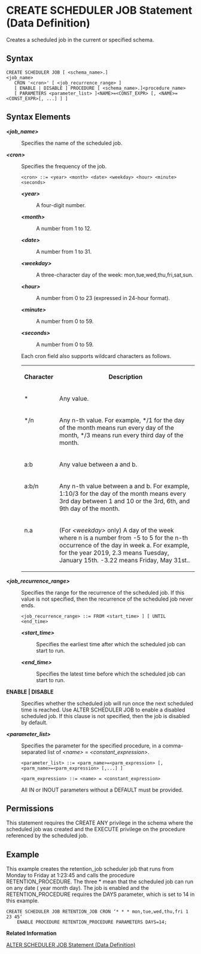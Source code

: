 <!-- loiod7d43d818366460dae1328aab5d5df4f -->

# CREATE SCHEDULER JOB Statement \(Data Definition\)

Creates a scheduled job in the current or specified schema.



<a name="loiod7d43d818366460dae1328aab5d5df4f__sql_create_remote_source_1sql_create_remote_source_syntax"/>

## Syntax

```
CREATE SCHEDULER JOB [ <schema_name>.] 
<job_name> 
   CRON '<cron>' [ <job_recurrence_range> ]
   [ ENABLE | DISABLE ] PROCEDURE [ <schema_name>.]<procedure_name>
   [ PARAMETERS <parameter_list> ]<NAME>=<CONST_EXPR> [, <NAME>=<CONST_EXPR>[, ...] ] ]
```



<a name="loiod7d43d818366460dae1328aab5d5df4f__sql_create_remote_source_1sql_create_remote_source"/>

## Syntax Elements


<dl>
<dt><b>

*<job\_name\>*

</b></dt>
<dd>

Specifies the name of the scheduled job.



</dd><dt><b>

*<cron\>*

</b></dt>
<dd>

Specifies the frequency of the job.

```
<cron> ::= <year> <month> <date> <weekday> <hour> <minute> <seconds> 
```


<dl>
<dt><b>

*<year\>*

</b></dt>
<dd>

A four-digit number.



</dd><dt><b>

*<month\>*

</b></dt>
<dd>

A number from 1 to 12.



</dd><dt><b>

*<date\>*

</b></dt>
<dd>

A number from 1 to 31.



</dd><dt><b>

*<weekday\>*

</b></dt>
<dd>

A three-character day of the week: mon,tue,wed,thu,fri,sat,sun.



</dd><dt><b>

*<hour\>*

</b></dt>
<dd>

A number from 0 to 23 \(expressed in 24-hour format\).



</dd><dt><b>

*<minute\>*

</b></dt>
<dd>

A number from 0 to 59.



</dd><dt><b>

*<seconds\>*

</b></dt>
<dd>

A number from 0 to 59.



</dd>
</dl>

Each cron field also supports wildcard characters as follows.


<table>
<tr>
<th valign="top">

Character



</th>
<th valign="top">

Description



</th>
</tr>
<tr>
<td valign="top">

\*



</td>
<td valign="top">

Any value.



</td>
</tr>
<tr>
<td valign="top">

\*/n



</td>
<td valign="top">

Any n-th value. For example, \*/1 for the day of the month means run every day of the month, \*/3 means run every third day of the month.



</td>
</tr>
<tr>
<td valign="top">

a:b



</td>
<td valign="top">

Any value between a and b.



</td>
</tr>
<tr>
<td valign="top">

a:b/n



</td>
<td valign="top">

Any n-th value between a and b. For example, 1:10/3 for the day of the month means every 3rd day between 1 and 10 or the 3rd, 6th, and 9th day of the month.



</td>
</tr>
<tr>
<td valign="top">

n.a



</td>
<td valign="top">

\(For *<weekday\>* only\) A day of the week where n is a number from -5 to 5 for the n-th occurrence of the day in week a. For example, for the year 2019, 2.3 means Tuesday, January 15th. -3.22 means Friday, May 31st..



</td>
</tr>
</table>



</dd><dt><b>

*<job\_recurrence\_range\>*

</b></dt>
<dd>

Specifies the range for the recurrence of the scheduled job. If this value is not specified, then the recurrence of the scheduled job never ends.

```
<job_recurrence_range> ::= FROM <start_time> ] [ UNTIL <end_time>
```


<dl>
<dt><b>

*<start\_time\>*

</b></dt>
<dd>

Specifies the earliest time after which the scheduled job can start to run.



</dd><dt><b>

*<end\_time\>*

</b></dt>
<dd>

Specifies the latest time before which the scheduled job can start to run.



</dd>
</dl>



</dd><dt><b>

ENABLE | DISABLE

</b></dt>
<dd>

Specifies whether the scheduled job will run once the next scheduled time is reached. Use ALTER SCHEDULER JOB to enable a disabled scheduled job. If this clause is not specified, then the job is disabled by default.



</dd><dt><b>

*<parameter\_list\>*

</b></dt>
<dd>

Specifies the parameter for the specified procedure, in a comma-separated list of *<name\>* = *<constant\_expression\>*.

```
<parameter_list> ::= <parm_name>=<parm_expression> [, <parm_name>=<parm_expression> [,...] ]

<parm_expression> ::= <name> = <constant_expression>
```

All IN or INOUT parameters without a DEFAULT must be provided.



</dd>
</dl>



<a name="loiod7d43d818366460dae1328aab5d5df4f__section_opr_ddt_5cb"/>

## Permissions

This statement requires the CREATE ANY privilege in the schema where the scheduled job was created and the EXECUTE privilege on the procedure referenced by the scheduled job.



<a name="loiod7d43d818366460dae1328aab5d5df4f__sql_create_remote_source_1sql_create_remote_source_examples"/>

## Example

This example creates the retention\_job scheduler job that runs from Monday to Friday at 1:23:45 and calls the procedure RETENTION\_PROCEDURE. The three \* mean that the scheduled job can run on any date \( year month day\). The job is enabled and the RETENTION\_PROCEDURE requires the DAYS parameter, which is set to 14 in this example.

 

```
CREATE SCHEDULER JOB RETENTION_JOB CRON ‘* * * mon,tue,wed,thu,fri 1 23 45’ 
    ENABLE PROCEDURE RETENTION_PROCEDURE PARAMETERS DAYS=14;
```

**Related Information**  


[ALTER SCHEDULER JOB Statement \(Data Definition\)](alter-scheduler-job-statement-data-definition-701e467.md "Alters a scheduled job in the current or specified schema.")

